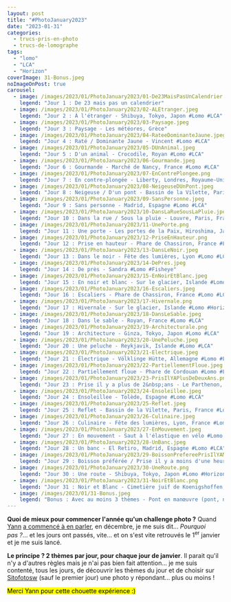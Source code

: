 ```yaml
---
layout: post
title: "#PhotoJanuary2023"
date: "2023-01-31"
categories: 
  - trucs-pris-en-photo
  - trucs-de-lomographe
tags: 
  - "lomo"
  - "LCA"
  - "Horizon"
coverImage: 31-Bonus.jpeg
noImageOnPost: true
carousel: 
  - image: /images/2023/01/PhotoJanuary2023/01-De23MaisPasUnCalendrier.jpeg
    legend: "Jour 1 : De 23 mais pas un calendrier"
  - image: /images/2023/01/PhotoJanuary2023/02-ALEtranger.jpeg
    legend: "Jour 2 : À l'étranger - Shibuya, Tokyo, Japon #Lomo #LCA"
  - image: /images/2023/01/PhotoJanuary2023/03-Paysage.jpeg
    legend: "Jour 3 : Paysage - Les météores, Grèce"
  - image: /images/2023/01/PhotoJanuary2023/04-RateeDominanteJaune.jpeg
    legend: "Jour 4 : Raté / Dominante Jaune - Vincent #Lomo #LCA"
  - image: /images/2023/01/PhotoJanuary2023/05-DUnAnimal.jpeg
    legend: "Jour 5 : D'un animal - Crocodile, Royan #Lomo #LCA"
  - image: /images/2023/01/PhotoJanuary2023/06-Gourmande.jpeg
    legend: "Jour 6 : Gourmande - Marché de Nancy, France #Lomo #LCA"
  - image: /images/2023/01/PhotoJanuary2023/07-EnContrePlongee.png
    legend: "Jour 7 : En contre-plongée - Liberty, Londres, Royaume-Uni #Lomo #Horizon"
  - image: /images/2023/01/PhotoJanuary2023/08-NeigeuseDUnPont.jpeg
    legend: "Jour 8 : Neigeuse / D'un pont - Bassin de la Vilette, Paris, France #Lomo 1LCA"
  - image: /images/2023/01/PhotoJanuary2023/09-SansPersonne.jpeg
    legend: "Jour 9 : Sans personne - Madrid, Espagne #Lomo #LCA"
  - image: /images/2023/01/PhotoJanuary2023/10-DansLaRueSousLaPluie.jpeg
    legend: "Jour 10 : Dans la rue / Sous la pluie - Louvre, Paris, France #Lomo #LCA"
  - image: /images/2023/01/PhotoJanuary2023/11-UnePorte.png
    legend: "Jour 11 : Une porte - Les portes de la Paix, Hiroshima, Japon #Lomo #Horizon"
  - image: /images/2023/01/PhotoJanuary2023/12-PriseEnHauteur.png
    legend: "Jour 12 : Prise en hauteur - Phare de Chassiron, France #Lomo #Horizon"
  - image: /images/2023/01/PhotoJanuary2023/13-DansLeNoir.jpeg
    legend: "Jour 13 : Dans le noir - Fête des lumières, Lyon #Lomo #LCA"
  - image: /images/2023/01/PhotoJanuary2023/14-DePres.jpeg
    legend: "Jour 14 : De près - Sandra #Lomo #Fisheye"
  - image: /images/2023/01/PhotoJanuary2023/15-EnNoirEtBlanc.jpeg
    legend: "Jour 15 : En noir et blanc - Sur le glacier, Islande #Lomo #LCA"
  - image: /images/2023/01/PhotoJanuary2023/16-Escaliers.jpeg
    legend: "Jour 16 : Escaliers - Phare de Chassiron, France #Lomo #LCA"
  - image: /images/2023/01/PhotoJanuary2023/17-Hivernale.png
    legend: "Jour 17 : Hivernale - Sur le glacier, Islande #Lomo #Horizon"
  - image: /images/2023/01/PhotoJanuary2023/18-DansLeSable.jpeg
    legend: "Jour 18 : Dans le sable - Royan, France #Lomo #LCA"
  - image: /images/2023/01/PhotoJanuary2023/19-Architecturale.png
    legend: "Jour 19 : Architecture - Ginza, Tokyo, Japon #Lomo #LCA"
  - image: /images/2023/01/PhotoJanuary2023/20-UnePeluche.jpeg
    legend: "Jour 20 : Une peluche - Reykjavik, Islande #Lomo #LCA"
  - image: /images/2023/01/PhotoJanuary2023/21-Electrique.jpeg
    legend: "Jour 21 : Électrique - Völklinge Hütte, Allemagne #Lomo #LCA"
  - image: /images/2023/01/PhotoJanuary2023/22-PartiellementFloue.jpeg
    legend: "Jour 22 : Partiellement floue - Phare de Cordouan #Lomo #LCA #Splitzer"
  - image: /images/2023/01/PhotoJanuary2023/23-PrisIlYAPlusDeDeuxAns.png
    legend: "Jour 23 : Prise il y a plus de 2&nbsp;ans - Le Parthenon, Athènes, Grèce #Lomo #LCA"
  - image: /images/2023/01/PhotoJanuary2023/24-Ensoleillee.jpeg
    legend: "Jour 24 : Ensoleillee - Tolède, Espagne #Lomo #LCA"
  - image: /images/2023/01/PhotoJanuary2023/25-Reflet.jpeg
    legend: "Jour 25 : Reflet - Bassin de la Vilette, Paris, France #Lomo #LCA #Splitzer"
  - image: /images/2023/01/PhotoJanuary2023/26-Culinaire.jpeg
    legend: "Jour 26 : Culinaire - Fête des lumières, Lyon, France #Lomo #LCA"
  - image: /images/2023/01/PhotoJanuary2023/27-EnMouvement.jpeg
    legend: "Jour 27 : En mouvement - Saut à l'élastique en vélo #Lomo #Horizon"
  - image: /images/2023/01/PhotoJanuary2023/28-UnBanc.jpeg
    legend: "Jour 28 : Un banc - El Retiro, Madrid, Espagne #Lomo #LCA"
  - image: /images/2023/01/PhotoJanuary2023/29-BoissonPrefereePrisIlYAMoinsDUneHeure.jpeg
    legend: "Jour 29 : Boisson préférée / Prise il y a moins d'une heure - Café"
  - image: /images/2023/01/PhotoJanuary2023/30-UneRoute.png
    legend: "Jour 30 : Une route - Shibuya, Tokyo, Japon #Lomo #Horizon"
  - image: /images/2023/01/PhotoJanuary2023/31-NoirEtBlanc.png
    legend: "Jour 31 : Noir et Blanc - Cimetière juif de Koenigshoffen, Strasbourg, France #Lomo #LCA"
  - image: /images/2023/01/31-Bonus.jpeg
    legend: "Bonus : Avec au moins 3 thèmes - Pont en manœuvre (pont, noir et blanc, prise il y a plus de 2&nbsp;ans) #Lomo #LCA"
---
```


<strong>Quoi de mieux pour commencer l'année qu'un challenge photo&nbsp;?</strong> Quand <a href="https://piaille.fr/@yanncphoto">Yann</a> <a href="https://piaille.fr/@yanncphoto/109517105084526705">a commencé à en parler</a>, en décembre, je me suis dit... <em>Pourquoi pas&nbsp;?</em>... et les jours ont passés, vite... et on s'est vite retrouvés le 1<sup>er</sup>&nbsp;janvier et je me suis lancé.

<strong>Le principe&nbsp;? 2&nbsp;thèmes par jour, pour chaque jour de janvier</strong>. Il parait qu'il n'y a d'autres règles mais je n'ai pas bien fait attention... je me suis contenté, tous les jours, de découvrir les thèmes du jour et de choisir sur <a href="https://sitofotos.6x8.org/">Sitofotosw</a> (sauf le premier jour) une photo y répondant... plus ou moins&nbsp;!

<mark>Merci Yann pour cette chouette expérience :)</mark>
